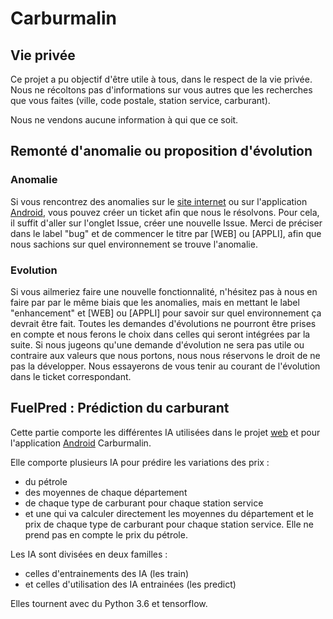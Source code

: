 # Carburmalin

## Vie privée
Ce projet a pu objectif d'être utile à tous, dans le respect de la vie privée.
Nous ne récoltons pas d'informations sur vous autres que les recherches que vous faites (ville, code postale, station service, carburant). 

Nous ne vendons aucune information à qui que ce soit.

## Remonté d'anomalie ou proposition d'évolution
### Anomalie
Si vous rencontrez des anomalies sur le [site internet](https://carburmalin.fr) ou sur l'application [Android](https://play.google.com/store/apps/details?id=fr.carburmalin.apk), vous pouvez créer un ticket afin que nous le résolvons.
Pour cela, il suffit d'aller sur l'onglet Issue, créer une nouvelle Issue. Merci de préciser dans le label "bug" et de commencer le titre par [WEB] ou [APPLI], afin que nous sachions sur quel environnement se trouve l'anomalie.
### Evolution
Si vous ailmeriez faire une nouvelle fonctionnalité, n'hésitez pas à nous en faire par par le même biais que les anomalies, mais en mettant le label "enhancement" et [WEB] ou [APPLI] pour savoir sur quel environnement ça devrait être fait.
Toutes les demandes d'évolutions ne pourront être prises en compte et nous ferons le choix dans celles qui seront intégrées par la suite. Si nous jugeons qu'une demande d'évolution ne sera pas utile ou contraire aux valeurs que nous portons, nous nous réservons le droit de ne pas la développer.
Nous essayerons de vous tenir au courant de l'évolution dans le ticket correspondant.
## FuelPred : Prédiction du carburant

Cette partie comporte les différentes IA utilisées dans le projet [web](https://carburmalin.fr) et pour l'application [Android](https://play.google.com/store/apps/details?id=fr.carburmalin.apk) Carburmalin.

Elle comporte plusieurs IA pour prédire les variations des prix :
* du pétrole
* des moyennes de chaque département
* de chaque type de carburant pour chaque station service
* et une qui va calculer directement les moyennes du département et le prix de chaque type de carburant pour chaque station service. Elle ne prend pas en compte le prix du pétrole.

Les IA sont divisées en deux familles : 
* celles d'entrainements des IA (les train)
* et celles d'utilisation des IA entrainées (les predict)

Elles tournent avec du Python 3.6 et tensorflow.
